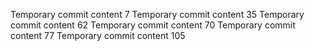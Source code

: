 Temporary commit content 7
Temporary commit content 35
Temporary commit content 62
Temporary commit content 70
Temporary commit content 77
Temporary commit content 105
